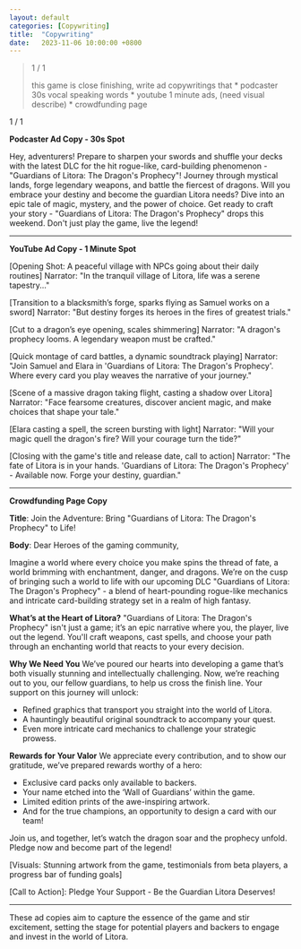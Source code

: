 ```yaml
---
layout: default
categories: [Copywriting]
title:  "Copywriting"
date:   2023-11-06 10:00:00 +0800
---
```


> 1 / 1
> 
> this game is close finishing, write ad copywritings that \* podcaster 30s vocal speaking words \* youtube 1 minute ads, (need visual describe) \* crowdfunding page

1 / 1

**Podcaster Ad Copy - 30s Spot**

Hey, adventurers! Prepare to sharpen your swords and shuffle your decks with the latest DLC for the hit rogue-like, card-building phenomenon - "Guardians of Litora: The Dragon's Prophecy"! Journey through mystical lands, forge legendary weapons, and battle the fiercest of dragons. Will you embrace your destiny and become the guardian Litora needs? Dive into an epic tale of magic, mystery, and the power of choice. Get ready to craft your story - "Guardians of Litora: The Dragon's Prophecy" drops this weekend. Don't just play the game, live the legend!

---

**YouTube Ad Copy - 1 Minute Spot**

\[Opening Shot: A peaceful village with NPCs going about their daily routines\] Narrator: "In the tranquil village of Litora, life was a serene tapestry..."

\[Transition to a blacksmith’s forge, sparks flying as Samuel works on a sword\] Narrator: "But destiny forges its heroes in the fires of greatest trials."

\[Cut to a dragon’s eye opening, scales shimmering\] Narrator: "A dragon's prophecy looms. A legendary weapon must be crafted."

\[Quick montage of card battles, a dynamic soundtrack playing\] Narrator: "Join Samuel and Elara in 'Guardians of Litora: The Dragon's Prophecy'. Where every card you play weaves the narrative of your journey."

\[Scene of a massive dragon taking flight, casting a shadow over Litora\] Narrator: "Face fearsome creatures, discover ancient magic, and make choices that shape your tale."

\[Elara casting a spell, the screen bursting with light\] Narrator: "Will your magic quell the dragon's fire? Will your courage turn the tide?"

\[Closing with the game's title and release date, call to action\] Narrator: "The fate of Litora is in your hands. 'Guardians of Litora: The Dragon's Prophecy' - Available now. Forge your destiny, guardian."

---

**Crowdfunding Page Copy**

**Title**: Join the Adventure: Bring "Guardians of Litora: The Dragon's Prophecy" to Life!

**Body**: Dear Heroes of the gaming community,

Imagine a world where every choice you make spins the thread of fate, a world brimming with enchantment, danger, and dragons. We’re on the cusp of bringing such a world to life with our upcoming DLC "Guardians of Litora: The Dragon's Prophecy" - a blend of heart-pounding rogue-like mechanics and intricate card-building strategy set in a realm of high fantasy.

**What’s at the Heart of Litora?** "Guardians of Litora: The Dragon's Prophecy" isn't just a game; it’s an epic narrative where you, the player, live out the legend. You'll craft weapons, cast spells, and choose your path through an enchanting world that reacts to your every decision.

**Why We Need You** We’ve poured our hearts into developing a game that’s both visually stunning and intellectually challenging. Now, we’re reaching out to you, our fellow guardians, to help us cross the finish line. Your support on this journey will unlock:

*   Refined graphics that transport you straight into the world of Litora.
*   A hauntingly beautiful original soundtrack to accompany your quest.
*   Even more intricate card mechanics to challenge your strategic prowess.

**Rewards for Your Valor** We appreciate every contribution, and to show our gratitude, we’ve prepared rewards worthy of a hero:

*   Exclusive card packs only available to backers.
*   Your name etched into the ‘Wall of Guardians’ within the game.
*   Limited edition prints of the awe-inspiring artwork.
*   And for the true champions, an opportunity to design a card with our team!

Join us, and together, let’s watch the dragon soar and the prophecy unfold. Pledge now and become part of the legend!

\[Visuals: Stunning artwork from the game, testimonials from beta players, a progress bar of funding goals\]

\[Call to Action\]: Pledge Your Support - Be the Guardian Litora Deserves!

---

These ad copies aim to capture the essence of the game and stir excitement, setting the stage for potential players and backers to engage and invest in the world of Litora.